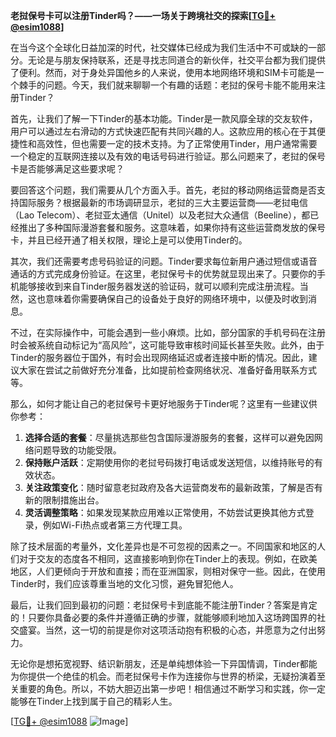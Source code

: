 **老挝保号卡可以注册Tinder吗？——一场关于跨境社交的探索[[TG💪+ @esim1088](https://t.me/s/esim1088)]**

在当今这个全球化日益加深的时代，社交媒体已经成为我们生活中不可或缺的一部分。无论是与朋友保持联系，还是寻找志同道合的新伙伴，社交平台都为我们提供了便利。然而，对于身处异国他乡的人来说，使用本地网络环境和SIM卡可能是一个棘手的问题。今天，我们就来聊聊一个有趣的话题：老挝的保号卡能不能用来注册Tinder？

首先，让我们了解一下Tinder的基本功能。Tinder是一款风靡全球的交友软件，用户可以通过左右滑动的方式快速匹配有共同兴趣的人。这款应用的核心在于其便捷性和高效性，但也需要一定的技术支持。为了正常使用Tinder，用户通常需要一个稳定的互联网连接以及有效的电话号码进行验证。那么问题来了，老挝的保号卡是否能够满足这些要求呢？

要回答这个问题，我们需要从几个方面入手。首先，老挝的移动网络运营商是否支持国际服务？根据最新的市场调研显示，老挝的三大主要运营商——老挝电信（Lao Telecom）、老挝亚太通信（Unitel）以及老挝大众通信（Beeline），都已经推出了多种国际漫游套餐和服务。这意味着，如果你持有这些运营商发放的保号卡，并且已经开通了相关权限，理论上是可以使用Tinder的。

其次，我们还需要考虑号码验证的问题。Tinder要求每位新用户通过短信或语音通话的方式完成身份验证。在这里，老挝保号卡的优势就显现出来了。只要你的手机能够接收到来自Tinder服务器发送的验证码，就可以顺利完成注册流程。当然，这也意味着你需要确保自己的设备处于良好的网络环境中，以便及时收到消息。

不过，在实际操作中，可能会遇到一些小麻烦。比如，部分国家的手机号码在注册时会被系统自动标记为“高风险”，这可能导致审核时间延长甚至失败。此外，由于Tinder的服务器位于国外，有时会出现网络延迟或者连接中断的情况。因此，建议大家在尝试之前做好充分准备，比如提前检查网络状况、准备好备用联系方式等。

那么，如何才能让自己的老挝保号卡更好地服务于Tinder呢？这里有一些建议供你参考：

1. **选择合适的套餐**：尽量挑选那些包含国际漫游服务的套餐，这样可以避免因网络问题导致的功能受限。
2. **保持账户活跃**：定期使用你的老挝号码拨打电话或发送短信，以维持账号的有效状态。
3. **关注政策变化**：随时留意老挝政府及各大运营商发布的最新政策，了解是否有新的限制措施出台。
4. **灵活调整策略**：如果发现某款应用难以正常使用，不妨尝试更换其他方式登录，例如Wi-Fi热点或者第三方代理工具。

除了技术层面的考量外，文化差异也是不可忽视的因素之一。不同国家和地区的人们对于交友的态度各不相同，这直接影响到你在Tinder上的表现。例如，在欧美地区，人们更倾向于开放和直接；而在亚洲国家，则相对保守一些。因此，在使用Tinder时，我们应该尊重当地的文化习惯，避免冒犯他人。

最后，让我们回到最初的问题：老挝保号卡到底能不能注册Tinder？答案是肯定的！只要你具备必要的条件并遵循正确的步骤，就能够顺利地加入这场跨国界的社交盛宴。当然，这一切的前提是你对这项活动抱有积极的心态，并愿意为之付出努力。

无论你是想拓宽视野、结识新朋友，还是单纯想体验一下异国情调，Tinder都能为你提供一个绝佳的机会。而老挝保号卡作为连接你与世界的桥梁，无疑扮演着至关重要的角色。所以，不妨大胆迈出第一步吧！相信通过不断学习和实践，你一定能够在Tinder上找到属于自己的精彩人生。

[[TG💪+ @esim1088](https://t.me/s/esim1088) ![Image](https://i.postimg.cc/4NQfJmqS/Snipaste-2025-05-13-00-14-12.png)]